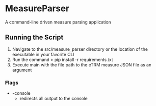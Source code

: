 # MeasureParser
A command-line driven measure parsing application

## Running the Script
  1. Navigate to the src/measure_parser directory or the location of the executable in your favorite CLI
  2. Run the command > pip install -r requirements.txt
  3. Execute main with the file path to the eTRM measure JSON file as an argument

### Flags
  - -console
    - redirects all output to the console
